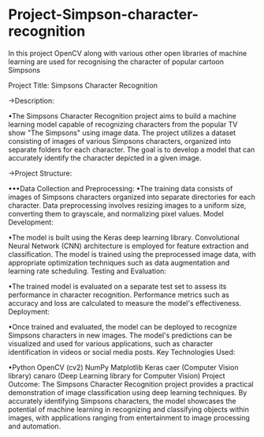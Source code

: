 # Project-Simpson-character-recognition
In this project OpenCV along with various other open libraries of machine learning  are used for recognising the character of popular cartoon Simpsons


Project Title: Simpsons Character Recognition

->Description:

•The Simpsons Character Recognition project aims to build a machine learning model capable of recognizing characters from the popular TV show "The Simpsons" using image data. The project utilizes a dataset consisting of images of various Simpsons characters, organized into separate folders for each character. The goal is to develop a model that can accurately identify the character depicted in a given image.


->Project Structure:

•••Data Collection and Preprocessing:
•The training data consists of images of Simpsons characters organized into separate directories for each character. Data preprocessing involves resizing images to a uniform size, converting them to grayscale, and normalizing pixel values. Model Development:

•The model is built using the Keras deep learning library. Convolutional Neural Network (CNN) architecture is employed for feature extraction and classification. The model is trained using the preprocessed image data, with appropriate optimization techniques such as data augmentation and learning rate scheduling. Testing and Evaluation:

•The trained model is evaluated on a separate test set to assess its performance in character recognition. Performance metrics such as accuracy and loss are calculated to measure the model's effectiveness. Deployment:

•Once trained and evaluated, the model can be deployed to recognize Simpsons characters in new images. The model's predictions can be visualized and used for various applications, such as character identification in videos or social media posts. Key Technologies Used:

•Python OpenCV (cv2) NumPy Matplotlib Keras caer (Computer Vision library) canaro (Deep Learning library for Computer Vision) Project Outcome: The Simpsons Character Recognition project provides a practical demonstration of image classification using deep learning techniques. By accurately identifying Simpsons characters, the model showcases the potential of machine learning in recognizing and classifying objects within images, with applications ranging from entertainment to image processing and automation.
